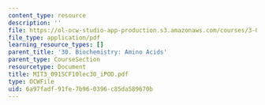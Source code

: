 ```yaml
---
content_type: resource
description: ''
file: https://ol-ocw-studio-app-production.s3.amazonaws.com/courses/3-091sc-introduction-to-solid-state-chemistry-fall-2010/6a97fadf91fe7b960396c85da589670b_MIT3_091SCF10lec30_iPOD.pdf
file_type: application/pdf
learning_resource_types: []
parent_title: '30. Biochemistry: Amino Acids'
parent_type: CourseSection
resourcetype: Document
title: MIT3_091SCF10lec30_iPOD.pdf
type: OCWFile
uid: 6a97fadf-91fe-7b96-0396-c85da589670b
---
```

